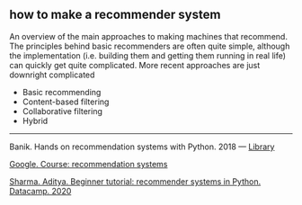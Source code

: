 ## how to make a recommender system

An overview of the main approaches to making machines that recommend. The principles behind basic recommenders
are often quite simple, although the implementation (i.e. building them and getting them running in real life) can quickly get quite complicated. More recent approaches are just downright complicated

- Basic recommending
- Content-based filtering
- Collaborative filtering
- Hybrid

---

Banik. Hands on recommendation systems with Python. 2018 — [Library](https://whel-primo.hosted.exlibrisgroup.com/permalink/f/1tfrs8a/44CAR_ALMA51125380190002420)

[Google. Course: recommendation systems](https://developers.google.com/machine-learning/recommendation)

[Sharma. Aditya. Beginner tutorial: recommender systems in Python. Datacamp. 2020](https://www.datacamp.com/community/tutorials/recommender-systems-python)
